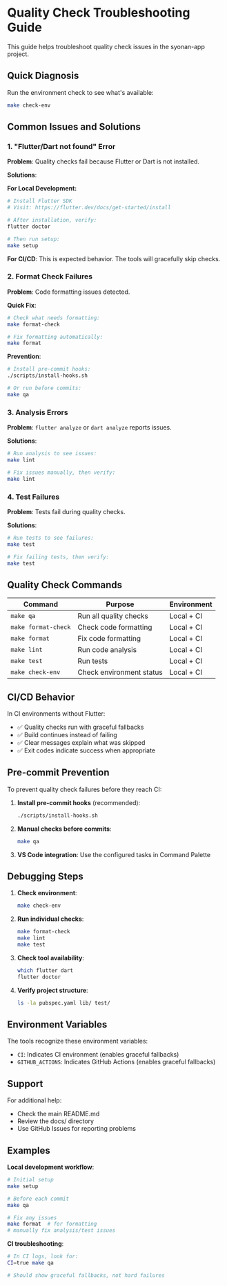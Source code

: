 # Quality Check Troubleshooting Guide

This guide helps troubleshoot quality check issues in the syonan-app project.

## Quick Diagnosis

Run the environment check to see what's available:

```bash
make check-env
```

## Common Issues and Solutions

### 1. "Flutter/Dart not found" Error

**Problem**: Quality checks fail because Flutter or Dart is not installed.

**Solutions**:

**For Local Development:**
```bash
# Install Flutter SDK
# Visit: https://flutter.dev/docs/get-started/install

# After installation, verify:
flutter doctor

# Then run setup:
make setup
```

**For CI/CD**: This is expected behavior. The tools will gracefully skip checks.

### 2. Format Check Failures

**Problem**: Code formatting issues detected.

**Quick Fix**:
```bash
# Check what needs formatting:
make format-check

# Fix formatting automatically:
make format
```

**Prevention**:
```bash
# Install pre-commit hooks:
./scripts/install-hooks.sh

# Or run before commits:
make qa
```

### 3. Analysis Errors

**Problem**: `flutter analyze` or `dart analyze` reports issues.

**Solutions**:
```bash
# Run analysis to see issues:
make lint

# Fix issues manually, then verify:
make lint
```

### 4. Test Failures

**Problem**: Tests fail during quality checks.

**Solutions**:
```bash
# Run tests to see failures:
make test

# Fix failing tests, then verify:
make test
```

## Quality Check Commands

| Command | Purpose | Environment |
|---------|---------|-------------|
| `make qa` | Run all quality checks | Local + CI |
| `make format-check` | Check code formatting | Local + CI |
| `make format` | Fix code formatting | Local + CI |
| `make lint` | Run code analysis | Local + CI |
| `make test` | Run tests | Local + CI |
| `make check-env` | Check environment status | Local + CI |

## CI/CD Behavior

In CI environments without Flutter:
- ✅ Quality checks run with graceful fallbacks
- ✅ Build continues instead of failing
- ✅ Clear messages explain what was skipped
- ✅ Exit codes indicate success when appropriate

## Pre-commit Prevention

To prevent quality check failures before they reach CI:

1. **Install pre-commit hooks** (recommended):
   ```bash
   ./scripts/install-hooks.sh
   ```

2. **Manual checks before commits**:
   ```bash
   make qa
   ```

3. **VS Code integration**: Use the configured tasks in Command Palette

## Debugging Steps

1. **Check environment**:
   ```bash
   make check-env
   ```

2. **Run individual checks**:
   ```bash
   make format-check
   make lint
   make test
   ```

3. **Check tool availability**:
   ```bash
   which flutter dart
   flutter doctor
   ```

4. **Verify project structure**:
   ```bash
   ls -la pubspec.yaml lib/ test/
   ```

## Environment Variables

The tools recognize these environment variables:

- `CI`: Indicates CI environment (enables graceful fallbacks)
- `GITHUB_ACTIONS`: Indicates GitHub Actions (enables graceful fallbacks)

## Support

For additional help:
- Check the main README.md
- Review the docs/ directory
- Use GitHub Issues for reporting problems

## Examples

**Local development workflow**:
```bash
# Initial setup
make setup

# Before each commit
make qa

# Fix any issues
make format  # for formatting
# manually fix analysis/test issues
```

**CI troubleshooting**:
```bash
# In CI logs, look for:
CI=true make qa

# Should show graceful fallbacks, not hard failures
```